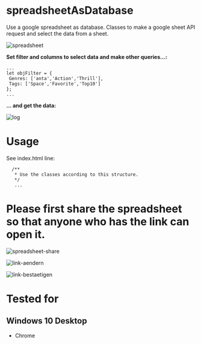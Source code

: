 # spreadsheetAsDatabase
Use a google spreadsheet as database. Classes to make a google sheet API request and select the data from a sheet.

![spreadsheet](https://user-images.githubusercontent.com/62351899/141842148-5f5f884b-b277-4d47-b722-16e71416161c.jpg)

**Set filter and columns to select data and make other queries...:**

```
...
let objFilter = {
 Genres: ['anta','Action','Thrill'],
 Tags: ['Space','Favorite','Top10']
};
...               
```

**... and get the data:**

![log](https://user-images.githubusercontent.com/62351899/141842207-3ff533bf-06e1-4841-b0e7-b29abdde3096.jpg)

# Usage
See index.html line:
```
  /**
   * Use the classes according to this structure.
   */
   ...
```

# Please first share the spreadsheet so that anyone who has the link can open it.

![spreadsheet-share](https://user-images.githubusercontent.com/62351899/142073193-6606a6a6-30cd-4b23-a30a-a754804d7bcd.jpg)

![link-aendern](https://user-images.githubusercontent.com/62351899/142073239-ba39baa8-1b5e-4776-9c37-f87f59c76e43.jpg)

![link-bestaetigen](https://user-images.githubusercontent.com/62351899/142073265-2de2dce2-145c-460e-8580-29705668ab2c.jpg)

# Tested for
## Windows 10 Desktop
 * Chrome
